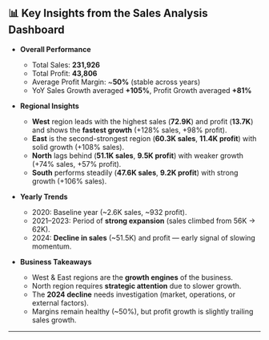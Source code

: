 ## 📊 Key Insights from the Sales Analysis Dashboard

- **Overall Performance**
  - Total Sales: **231,926**
  - Total Profit: **43,806**
  - Average Profit Margin: ~**50%** (stable across years)
  - YoY Sales Growth averaged **+105%**, Profit Growth averaged **+81%**

- **Regional Insights**
  - **West** region leads with the highest sales (**72.9K**) and profit (**13.7K**) and shows the **fastest growth** (+128% sales, +98% profit).
  - **East** is the second-strongest region (**60.3K sales**, **11.4K profit**) with solid growth (+108% sales).
  - **North** lags behind (**51.1K sales**, **9.5K profit**) with weaker growth (+74% sales, +57% profit).
  - **South** performs steadily (**47.6K sales**, **9.2K profit**) with strong growth (+106% sales).

- **Yearly Trends**
  - 2020: Baseline year (~2.6K sales, ~932 profit).
  - 2021–2023: Period of **strong expansion** (sales climbed from 56K → 62K).
  - 2024: **Decline in sales** (~51.5K) and profit — early signal of slowing momentum.

- **Business Takeaways**
  - West & East regions are the **growth engines** of the business.
  - North region requires **strategic attention** due to slower growth.
  - The **2024 decline** needs investigation (market, operations, or external factors).
  - Margins remain healthy (~50%), but profit growth is slightly trailing sales growth.

---

